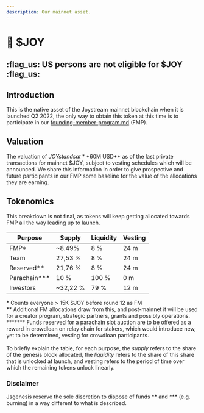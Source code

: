 ```yaml
---
description: Our mainnet asset.
---
```


# 🚀 $JOY

## :flag\_us: US persons are not eligible for $JOY :flag\_us:

## Introduction

This is the native asset of the Joystream mainnet blockchain when it is launched Q2 2022, the only way to obtain this token at this time is to participate in our [founding-member-program.md](testnet/founding-member-program.md "mention") (FMP).

## Valuation

The valuation of $JOY stands at **$60M USD** as of the last private transactions for mainnet $JOY, subject to vesting schedules which will be announced. We share this information in order to give prospective and future participants in our FMP some baseline for the value of the allocations they are earning.

## Tokenomics

This breakdown is not final, as tokens will keep getting allocated towards FMP all the way leading up to launch.

| Purpose         | Supply    | Liquidity | Vesting |
| --------------- | --------- | --------- | ------- |
| FMP\*           | \~8.49%   | 8 %       | 24 m    |
| Team            | 27,53 %   | 8 %       | 24 m    |
| Reserved\*\*    | 21,76 %   | 8 %       | 24 m    |
| Parachain\*\*\* | 10 %      | 100 %     | 0 m     |
| Investors       | \~32,22 % | 79 %      | 12 m    |

\* Counts everyone > 15K $JOY before round 12 as FM \
\*\* Additional FM allocations draw from this, and post-mainnet it will be used for a creator program, strategic partners, grants and possibly operations.\
****\*\*\* Funds reserved for a parachain slot auction are to be offered as a reward in crowdloan on relay chain for stakers, which would introduce new, yet to be determined, vesting for crowdloan participants.\
\
To briefly explain the table, for each purpose, the _supply_ refers to the share of the genesis block allocated, the _liquidity_ refers to the share of this share that is unlocked at launch, and vesting refers to the period of time over which the remaining tokens unlock linearly.

### Disclaimer

Jsgenesis reserve the sole discretion to dispose of funds \*\* and \*\*\* (e.g. burning) in a way different to what is described.
